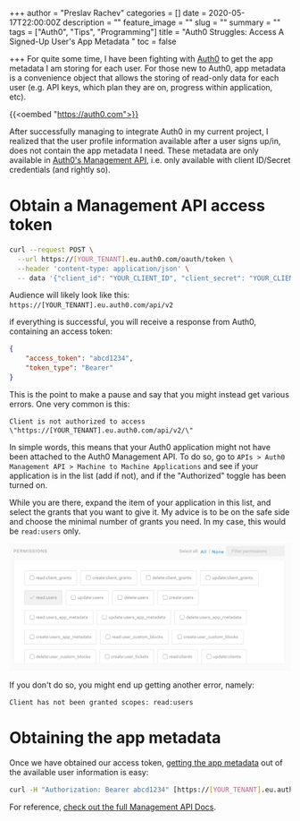 +++
author = "Preslav Rachev"
categories = []
date = 2020-05-17T22:00:00Z
description = ""
feature_image = ""
slug = ""
summary = ""
tags = ["Auth0", "Tips", "Programming"]
title = "Auth0 Struggles: Access A Signed-Up User's App Metadata "
toc = false

+++
For quite some time, I have been fighting with [Auth0](https://auth0.com/) to get the app metadata I am storing for each user. For those new to Auth0, app metadata is a convenience object that allows the storing of read-only data for each user (e.g. API keys, which plan they are on, progress within application, etc).

{{<oembed "https://auth0.com">}}

After successfully managing to integrate Auth0 in my current project, I realized that the user profile information available after a user signs up/in, does not contain the app metadata I need. These metadata are only available in [Auth0's Management API](https://auth0.com/docs/users/guides/manage-users-using-the-management-api), i.e. only available with client ID/Secret credentials (and rightly so).

# Obtain a Management API access token

```bash
curl --request POST \
  --url https://[YOUR_TENANT].eu.auth0.com/oauth/token \
  --header 'content-type: application/json' \
  -- data '{"client_id": "YOUR_CLIENT_ID", "client_secret": "YOUR_CLIENT_SECRET", audience: "YOUR_AUDIENCE", "grant_type":"client_credentials"}'
```

Audience will likely look like this: `https://[YOUR_TENANT].eu.auth0.com/api/v2`

if everything is successful, you will receive a response from Auth0, containing an access token:

```json
{
	"access_token": "abcd1234",
	"token_type": "Bearer"
} 
```

This is the point to make a pause and say that you might instead get various errors. One very common is this:

    Client is not authorized to access \"https://[YOUR_TENANT].eu.auth0.com/api/v2/\"

In simple words, this means that your Auth0 application might not have been attached to the Auth0 Management API. To do so, go to `APIs > Auth0 Management API > Machine to Machine Applications` and see if your application is in the list (add if not), and if the "Authorized" toggle has been turned on.

While you are there, expand the item of your application in this list, and select the grants that you want to give it. My advice is to be on the safe side and choose the minimal number of grants you need. In my case, this would be `read:users` only.

![](/images/2020/05/auth0-permissions.png)

If you don't do so, you might end up getting another error, namely:

    Client has not been granted scopes: read:users

# Obtaining the app metadata

Once we have obtained our access token, [getting the app metadata](https://auth0.com/docs/api/management/v2#!/Users/get_users_by_id) out of the available user information is easy:

```bash
curl -H "Authorization: Bearer abcd1234" [https://[YOUR_TENANT].eu.auth0.com/api/v2/users/1234](https://prs.eu.auth0.com/api/v2/users/1234)
```

For reference, [check out the full Management API Docs](https://auth0.com/docs/api/management/v2#!/Users/get_users_by_id).